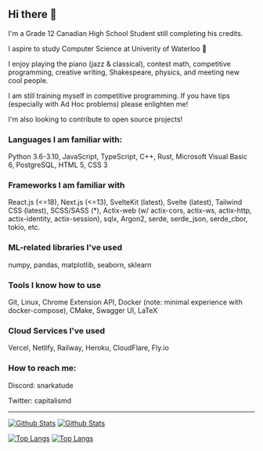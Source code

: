 ## Hi there 👋

I'm a Grade 12 Canadian High School Student still completing his credits.

I aspire to study Computer Science at Univerity of Waterloo 🤠

I enjoy playing the piano (jazz & classical), contest math, competitive programming, creative writing, Shakespeare, physics, and meeting new cool people.

I am still training myself in competitive programming. If you have tips (especially with Ad Hoc problems) please enlighten me!

I'm also looking to contribute to open source projects!

### Languages I am familiar with:

Python 3.6-3.10, JavaScript, TypeScript, C++, Rust, Microsoft Visual Basic 6, PostgreSQL, 
HTML 5, CSS 3

### Frameworks I am familiar with

React.js (<=18), Next.js (<=13), SvelteKit (latest), Svelte (latest), Tailwind CSS (latest), SCSS/SASS (*),
Actix-web (w/ actix-cors, actix-ws, actix-http, actix-identity, actix-session), sqlx, Argon2, serde, serde_json, serde_cbor, tokio, etc.

### ML-related libraries I've used

numpy, pandas, matplotlib, seaborn, sklearn

### Tools I know how to use

Git, Linux, Chrome Extension API, Docker (note: minimal experience with docker-compose), CMake, Swagger UI, LaTeX

### Cloud Services I've used

Vercel, Netlify, Railway, Heroku, CloudFlare, Fly.io

### How to reach me:

Discord: snarkatude

Twitter: capitalismd

---

[![Github Stats](https://github-readme-stats.vercel.app/api?username=NastyPigz&show_icons=true#gh-light-mode-only)](https://github.com/NastyPigz/)
[![Github Stats](https://github-readme-stats.vercel.app/api?username=NastyPigz&show_icons=true&theme=dark#gh-dark-mode-only)](https://github.com/NastyPigz/)

[![Top Langs](https://github-readme-stats.vercel.app/api/top-langs/?username=nastypigz&exclude_repo=stroke-prediction-ml,chatapp,gamerz.lk,nasty-nvim-config&layout=compact&langs_count=8&hide=HTML&theme=dark#gh-dark-mode-only)](https://github.com/NastyPigz/)
[![Top Langs](https://github-readme-stats.vercel.app/api/top-langs/?username=nastypigz&exclude_repo=stroke-prediction-ml,chatapp,gamerz.lk,nasty-nvim-config&layout=compact&langs_count=8&hide=HTML#gh-light-mode-only)](https://github.com/NastyPigz/)

<!--

<img width="400" height="400" src="https://github-readme-stats.vercel.app/api/top-langs/?username=NastyPigz&show_icons=true"></img><img width="500" height="300" src="https://github-readme-stats.vercel.app/api/?username=NastyPigz&show_icons=true"></img>

<img width="500" height="300" src="https://wakatime.com/share/@859e7601-f3ab-4198-ad84-b0f69d06142c/7486821e-e39e-4ad3-a0a5-95457461d0af.svg"></img>

Achievements

![image](https://github.com/NastyPigz/NastyPigz/assets/61915438/a6bd7335-2b56-4fbc-a4e7-0d8ac8a73d66)

<img width="1792" alt="image" src="https://github.com/NastyPigz/NastyPigz/assets/61915438/98abcfb3-325b-4b0e-8a34-6c5cdc00a8bf">

Bye

Discord: snarkatude
-->
